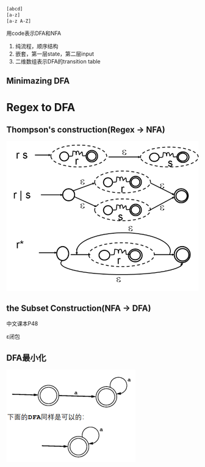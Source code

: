 ```
[abcd]
[a-z]
[a-z A-Z]
```



用code表示DFA和NFA

1. 纯流程，顺序结构
2. 嵌套，第一层state，第二层input
3. 二维数组表示DFA的transition table

## Minimazing DFA

# Regex to DFA

## Thompson's construction(Regex -> NFA)

![](assets/image-20210312125218866.png)

## the Subset Construction(NFA -> DFA)

中文课本P48

ε闭包

## DFA最小化

![](assets/image-20210423104118020.png)